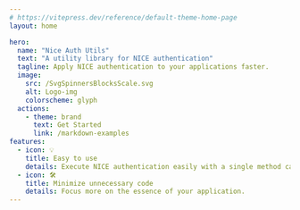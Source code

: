 ```yaml
---
# https://vitepress.dev/reference/default-theme-home-page
layout: home

hero:
  name: "Nice Auth Utils"
  text: "A utility library for NICE authentication"
  tagline: Apply NICE authentication to your applications faster.
  image:
    src: /SvgSpinnersBlocksScale.svg
    alt: Logo-img
    colorscheme: glyph
  actions:
    - theme: brand
      text: Get Started
      link: /markdown-examples
features:
  - icon: 💡
    title: Easy to use
    details: Execute NICE authentication easily with a single method call!
  - icon: 🛠️
    title: Minimize unnecessary code
    details: Focus more on the essence of your application.
---
```

